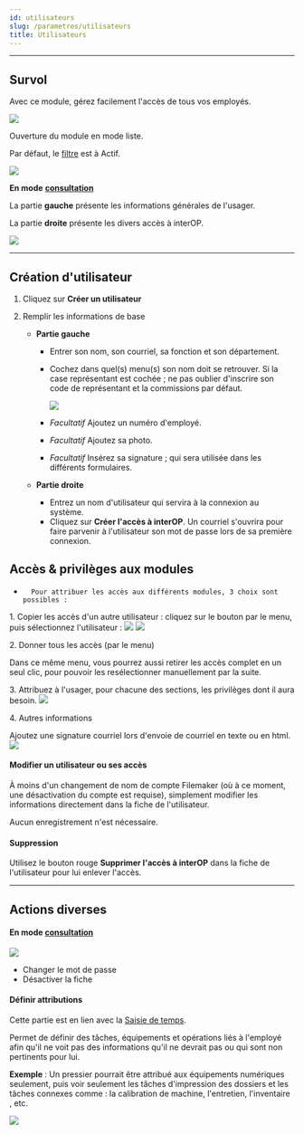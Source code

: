 ```yaml
---
id: utilisateurs
slug: /parametres/utilisateurs
title: Utilisateurs
---
```


---

## Survol

Avec ce module, gérez facilement l'accès de tous vos employés.

![](../../static/img/Parametres_Utilisateurs_menu.png)

Ouverture du module en mode liste.

Par défaut, le [filtre](../03-Fonctionnalités%20générales/02-navigation.md#filtres-et-tris) est à Actif.

![](../../static/img/Parametres_Utilisateurs_1.png)

**En mode** [**consultation**](../03-Fonctionnalités%20générales/02-navigation.md#mode-consultation)

La partie **gauche** présente les informations générales de l'usager.

La partie **droite** présente les divers accès à interOP.

![](../../static/img/Parametres_Utilisateurs_2.png)

---

## Création d'utilisateur

1. Cliquez sur **Créer un utilisateur**
2. Remplir les informations de base

   - **Partie gauche**

     - Entrer son nom, son courriel, sa fonction et son département.
     - Cochez dans quel(s) menu(s) son nom doit se retrouver.
       Si la case représentant est cochée ; ne pas oublier d'inscrire son code de représentant et la commissions par défaut.

       ![](../../static/img/Parametres_Utilisateurs_Rep_1.gif)

     - _Facultatif_ Ajoutez un numéro d'employé.
     - _Facultatif_ Ajoutez sa photo.
     - _Facultatif_ Insérez sa signature ; qui sera utilisée dans les différents formulaires.

   - **Partie droite**
     - Entrez un nom d'utilisateur qui servira à la connexion au système.
     - Cliquez sur **Créer l'accès à interOP**. Un courriel s'ouvrira pour faire parvenir à l'utilisateur son mot de passe lors de sa première connexion.

## Accès & privilèges aux modules

-       Pour attribuer les accès aux différents modules, 3 choix sont possibles :

1\. Copier les accès d'un autre utilisateur : cliquez sur le bouton par le menu, puis sélectionnez l'utilisateur :
![](../../static/img/Parametres_Utilisateurs_acces_1a.png)
![](../../static/img/Parametres_Utilisateurs_acces_1b.png)

2\. Donner tous les accès (par le menu)

Dans ce même menu, vous pourrez aussi retirer les accès complet en un seul clic, pour pouvoir les resélectionner manuellement par la suite.

3\. Attribuez à l'usager, pour chacune des sections, les privilèges dont il aura besoin.
![](../../static/img/Parametres_Utilisateurs_acces_2.gif)

4\. Autres informations

Ajoutez une signature courriel lors d'envoie de courriel en texte ou en html.
![](../../static/img/Parametres_Utilisateurs_Signature.gif)

#### Modifier un utilisateur ou ses accès

À moins d'un changement de nom de compte Filemaker (où à ce moment, une désactivation du compte est requise), simplement modifier les informations directement dans la fiche de l'utilisateur.

Aucun enregistrement n'est nécessaire.

#### Suppression

Utilisez le bouton rouge **Supprimer l'accès à interOP** dans la fiche de l'utilisateur pour lui enlever l'accès.

---

## Actions diverses

#### En mode [**consultation**](../03-Fonctionnalités%20générales/02-navigation.md#mode-consultation)

![](../../static/img/Parametres_Utilisateurs_Consultation.png)

- Changer le mot de passe
- Désactiver la fiche

#### Définir attributions

Cette partie est en lien avec la [Saisie de temps](../07-Production/04-saisietemps.md).

Permet de définir des tâches, équipements et opérations liés à l'employé afin qu'il ne voit pas des informations qu'il ne devrait pas ou qui sont non pertinents pour lui.

**Exemple** : Un pressier pourrait être attribué aux équipements numériques seulement, puis voir seulement les tâches d'impression des dossiers et les tâches connexes comme : la calibration de machine, l'entretien, l'inventaire , etc.

![](../../static/img/Parametres_Utilisateurs_SaisieTemps.gif)
